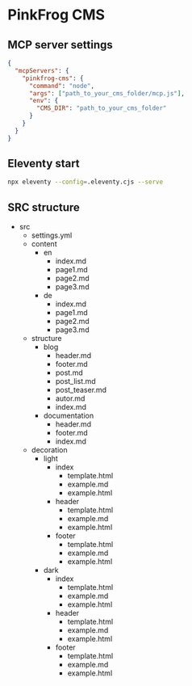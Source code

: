 # PinkFrog CMS

## MCP server settings

```json
{
  "mcpServers": {
    "pinkfrog-cms": {
      "command": "node",
      "args": ["path_to_your_cms_folder/mcp.js"],
      "env": {
        "CMS_DIR": "path_to_your_cms_folder"
      }
    }
  }
}
```

## Eleventy start

```bash
npx eleventy --config=.eleventy.cjs --serve
```

## SRC structure

- src
    - settings.yml
    - content
        - en
            - index.md
            - page1.md
            - page2.md
            - page3.md
        - de
            - index.md
            - page1.md
            - page2.md
            - page3.md
    - structure
        - blog
            - header.md
            - footer.md
            - post.md
            - post_list.md
            - post_teaser.md
            - autor.md
            - index.md
        - documentation
            - header.md
            - footer.md
            - index.md
    - decoration
        - light
            - index
                - template.html
                - example.md
                - example.html
            - header
                - template.html
                - example.md
                - example.html
            - footer
                - template.html
                - example.md
                - example.html
        - dark
            - index
                - template.html
                - example.md
                - example.html
            - header
                - template.html
                - example.md
                - example.html
            - footer
                - template.html
                - example.md
                - example.html         
    